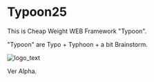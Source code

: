 # Typoon25

This is Cheap Weight WEB Framework "Typoon".
 
 "Typoon" are Typo + Typhoon + a bit Brainstorm.
 
 ![logo_text](https://github.com/user-attachments/assets/65b8e5e8-fcdf-4873-899c-ae70d6412ee9)

 Ver Alpha.

